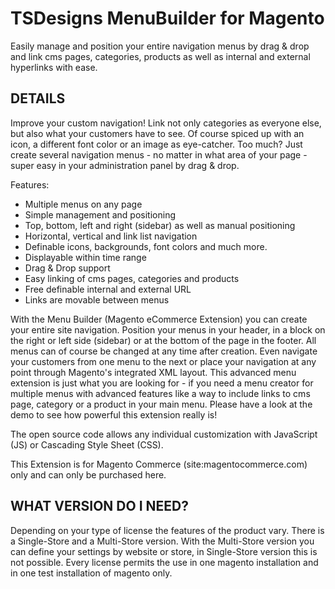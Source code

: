 # TSDesigns MenuBuilder for Magento

Easily manage and position your entire navigation menus by drag & drop and link cms pages, categories, products as well
as internal and external hyperlinks with ease.

## DETAILS

Improve your custom navigation! Link not only categories as everyone else, but also what your customers have to see. Of
course spiced up with an icon, a different font color or an image as eye-catcher. Too much? Just create several
navigation menus - no matter in what area of your page - super easy in your administration panel by drag & drop.

Features:
* Multiple menus on any page
* Simple management and positioning
* Top, bottom, left and right (sidebar) as well as manual positioning
* Horizontal, vertical and link list navigation
* Definable icons, backgrounds, font colors and much more.
* Displayable within time range
* Drag & Drop support
* Easy linking of cms pages, categories and products
* Free definable internal and external URL
* Links are movable between menus


With the Menu Builder (Magento eCommerce Extension) you can create your entire site navigation. Position your menus in
your header, in a block on the right or left side (sidebar) or at the bottom of the page in the footer. All menus can
of course be changed at any time after creation. Even navigate your customers from one menu to the next or place your
navigation at any point through Magento's integrated XML layout. This advanced menu extension is just what you are
looking for - if you need a menu creator for multiple menus with advanced features like a way to include links to cms
page, category or a product in your main menu. Please have a look at the demo to see how powerful this extension really
is!

The open source code allows any individual customization with JavaScript (JS) or Cascading Style Sheet (CSS).

This Extension is for Magento Commerce (site:magentocommerce.com) only and can only be purchased here.

## WHAT VERSION DO I NEED?

Depending on your type of license the features of the product vary. There is a Single-Store and a Multi-Store version.
With the Multi-Store version you can define your settings by website or store, in Single-Store version this is not
possible. Every license permits the use in one magento installation and in one test installation of magento only.
